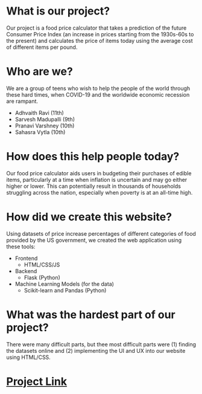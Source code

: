 # What is our project?
Our project is a food price calculator that takes a prediction of the future Consumer Price Index (an increase in prices starting from the 1930s-60s to the present) and calculates the price of items today using the average cost of different items per pound.

# Who are we?
We are a group of teens who wish to help the people of the world through these hard times, when COVID-19 and the worldwide economic recession are rampant.
- Adhvaith Ravi (11th)
- Sarvesh Madupalli (9th)
- Pranavi Varshney (10th)
- Sahasra Vytla (10th)

# How does this help people today?
Our food price calculator aids users in budgeting their purchases of edible items, particularly at a time when inflation is uncertain and may go either higher or lower. This can potentially result in thousands of households struggling across the nation, especially when poverty is at an all-time high.

# How did we create this website?
Using datasets of price increase percentages of different categories of food provided by the US government, we created the web application using these tools:
- Frontend
    - HTML/CSS/JS 
- Backend
    - Flask (Python)
- Machine Learning Models (for the data)
    - Scikit-learn and Pandas (Python)

# What was the hardest part of our project?
There were many difficult parts, but thee most difficult parts were (1) finding the datasets online and (2) implementing the UI and UX into our website using HTML/CSS.

# [Project Link](https://agonizingshabbyprediction.epiccodewizard2.repl.co/)
